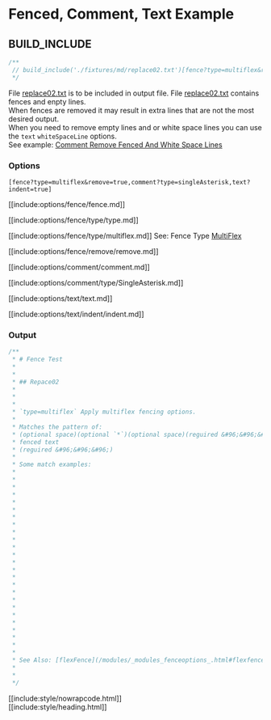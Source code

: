 # Fenced, Comment, Text Example

## BUILD_INCLUDE

<div class="nowrapcode">

```js
/**
 // build_include('./fixtures/md/replace02.txt')[fence?type=multiflex&remove=true,comment?type=singleAsterisk,text?indent=true]
 */
```

</div>

File [replace02.txt](replacements/replace02.txt.html) is to be included in output file.
File [replace02.txt](replacements/replace02.txt.html) contains fences and enpty lines.  
When fences are removed it may result in extra lines that are not the most desired output.  
When you need to remove empty lines and or white space lines you can use the `text` `whiteSpaceLine` options.  
See example: [Comment Remove Fenced And White Space Lines](FencedRemoveWithCommentAndWhiteSpaceLines.html)

### Options

<div class="nowrapcode">

```text
[fence?type=multiflex&remove=true,comment?type=singleAsterisk,text?indent=true]
```

</div>

[[include:options/fence/fence.md]]

[[include:options/fence/type/type.md]]

[[include:options/fence/type/multiflex.md]]
See: Fence Type [MultiFlex](/grunt-build-include/pages/Docs/Options/fence/type/MultiFlex/index.html)

[[include:options/fence/remove/remove.md]]

[[include:options/comment/comment.md]]

[[include:options/comment/type/SingleAsterisk.md]]

[[include:options/text/text.md]]

[[include:options/text/indent/indent.md]]

### Output

<div class="nowrapcode">

```js
/**
 * # Fence Test
 * 
 * 
 * ## Repace02
 * 
 *   
 * 
 * `type=multiflex` Apply multiflex fencing options.  
 * 
 * Matches the pattern of:  
 * (optional space)(optional `*`)(optional space)(reguired &#96;&#96;&#96;(optional type)
 * fenced text
 * (reguired &#96;&#96;&#96;)
 * 
 * Some match examples:
 * 
 * 
 * 
 * 
 * 
 * 
 * 
 * 
 * 
 * 
 * 
 * 
 * 
 * 
 * 
 * 
 * 
 * 
 * 
 * 
 * 
 * 
 * 
 * 
 * 
 * See Also: [flexFence](/modules/_modules_fenceoptions_.html#flexfence)  
 * 
 *     
 */
```

</div>

[[include:style/nowrapcode.html]]  
[[include:style/heading.html]]